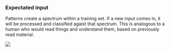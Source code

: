 ### Expectated input

Patterns create a spectrum within a training set. If a new input comes in, it will be processed and classified agaist that spectrum. This is analogous to a human who would read things and understand them, based on previously read material.

![](assets/gifs/distribution-and-new-email.gif)
